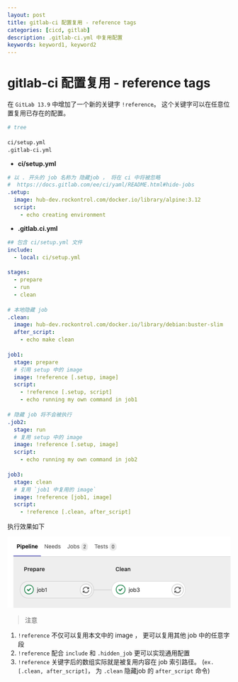 ```yaml
---
layout: post
title: gitlab-ci 配置复用 - reference tags
categories: [cicd, gitlab]
description: .gitlab-ci.yml 中复用配置
keywords: keyword1, keyword2
---
```


# gitlab-ci 配置复用 - reference tags

在 `GitLab 13.9` 中增加了一个新的关键字 `!reference`。 这个关键字可以在任意位置复用已存在的配置。

```bash
# tree

ci/setup.yml
.gitlab-ci.yml

```

+ **ci/setup.yml**

```yaml
# 以 . 开头的 job 名称为 隐藏job ， 将在 ci 中将被忽略
#  https://docs.gitlab.com/ee/ci/yaml/README.html#hide-jobs
.setup:
  image: hub-dev.rockontrol.com/docker.io/library/alpine:3.12
  script:
    - echo creating environment

```

+ **.gitlab.ci.yml**

```yaml
## 包含 ci/setup.yml 文件
include:
  - local: ci/setup.yml

stages:
  - prepare
  - run
  - clean

# 本地隐藏 job
.clean:
  image: hub-dev.rockontrol.com/docker.io/library/debian:buster-slim
  after_script:
    - echo make clean

job1:
  stage: prepare
  # 引用 setup 中的 image
  image: !reference [.setup, image]
  script:
    - !reference [.setup, script]
    - echo running my own command in job1

# 隐藏 job 将不会被执行
.job2:
  stage: run
  # 复用 setup 中的 image
  image: !reference [.setup, image]
  script:
    - echo running my own command in job2

job3:
  stage: clean
  # 复用 `job1 中复用的 image`
  image: !reference [job1, image]
  script:
    - !reference [.clean, after_script]

```


执行效果如下

![gitlab-ci-reference-tags-1.png](/images/post/2021/03/12/gitlab-ci-reference-tags-1.png)


> 注意

1. `!reference` 不仅可以复用本文中的 image ， 更可以复用其他 job 中的任意字段
1. `!reference` 配合 `include` 和 `.hidden_job` 更可以实现通用配置
1. `!reference` 关键字后的数组实际就是被复用内容在 job 索引路径。 (`ex. [.clean, after_script]`， 为 `.clean` 隐藏job 的 `after_script` 命令)

